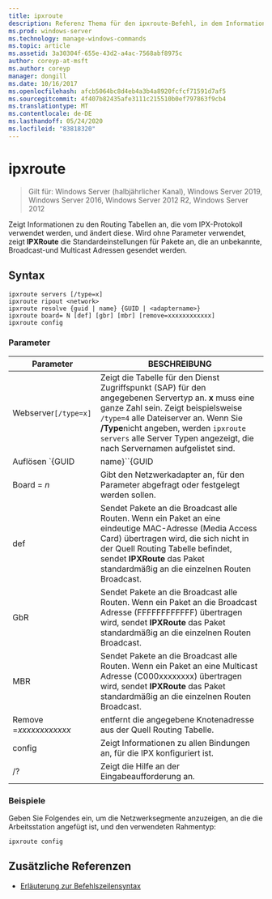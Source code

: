 ```yaml
---
title: ipxroute
description: Referenz Thema für den ipxroute-Befehl, in dem Informationen zu den Routing Tabellen, die vom IPX-Protokoll verwendet werden, angezeigt und geändert werden.
ms.prod: windows-server
ms.technology: manage-windows-commands
ms.topic: article
ms.assetid: 3a30304f-655e-43d2-a4ac-7568abf8975c
author: coreyp-at-msft
ms.author: coreyp
manager: dongill
ms.date: 10/16/2017
ms.openlocfilehash: afcb5064bc8d4eb4a3b4a8920fcfcf71591d7af5
ms.sourcegitcommit: 4f407b82435afe3111c215510b0ef797863f9cb4
ms.translationtype: MT
ms.contentlocale: de-DE
ms.lasthandoff: 05/24/2020
ms.locfileid: "83818320"
---
```

# <a name="ipxroute"></a>ipxroute

> Gilt für: Windows Server (halbjährlicher Kanal), Windows Server 2019, Windows Server 2016, Windows Server 2012 R2, Windows Server 2012

Zeigt Informationen zu den Routing Tabellen an, die vom IPX-Protokoll verwendet werden, und ändert diese. Wird ohne Parameter verwendet, zeigt **IPXRoute** die Standardeinstellungen für Pakete an, die an unbekannte, Broadcast-und Multicast Adressen gesendet werden.

## <a name="syntax"></a>Syntax

```
ipxroute servers [/type=x]
ipxroute ripout <network>
ipxroute resolve {guid | name} {GUID | <adaptername>}
ipxroute board= N [def] [gbr] [mbr] [remove=xxxxxxxxxxxx]
ipxroute config
```

### <a name="parameters"></a>Parameter
| Parameter | BESCHREIBUNG |
| ------- | -------- |
| Webserver`[/type=x]` | Zeigt die Tabelle für den Dienst Zugriffspunkt (SAP) für den angegebenen Servertyp an. **x** muss eine ganze Zahl sein. Zeigt beispielsweise `/type=4` alle Dateiserver an. Wenn Sie **/Type**nicht angeben, werden `ipxroute servers` alle Server Typen angezeigt, die nach Servernamen aufgelistet sind. |
| Auflösen `{GUID | name}``{GUID | adaptername}` | Löst den Namen der GUID in ihren anzeigen Amen oder den anzeigen Amen für die GUID auf. |
| Board = *n* | Gibt den Netzwerkadapter an, für den Parameter abgefragt oder festgelegt werden sollen. |
| def | Sendet Pakete an die Broadcast alle Routen. Wenn ein Paket an eine eindeutige MAC-Adresse (Media Access Card) übertragen wird, die sich nicht in der Quell Routing Tabelle befindet, sendet **IPXRoute** das Paket standardmäßig an die einzelnen Routen Broadcast. |
| GbR | Sendet Pakete an die Broadcast alle Routen. Wenn ein Paket an die Broadcast Adresse (FFFFFFFFFFFF) übertragen wird, sendet **IPXRoute** das Paket standardmäßig an die einzelnen Routen Broadcast. |
| MBR | Sendet Pakete an die Broadcast alle Routen. Wenn ein Paket an eine Multicast Adresse (C000xxxxxxxx) übertragen wird, sendet **IPXRoute** das Paket standardmäßig an die einzelnen Routen Broadcast. |
| Remove =*xxxxxxxxxxxx* | entfernt die angegebene Knotenadresse aus der Quell Routing Tabelle. |
| config | Zeigt Informationen zu allen Bindungen an, für die IPX konfiguriert ist. |
| /? | Zeigt die Hilfe an der Eingabeaufforderung an. |

### <a name="examples"></a>Beispiele

Geben Sie Folgendes ein, um die Netzwerksegmente anzuzeigen, an die die Arbeitsstation angefügt ist, und den verwendeten Rahmentyp:

```
ipxroute config
```

## <a name="additional-references"></a>Zusätzliche Referenzen

- [Erläuterung zur Befehlszeilensyntax](command-line-syntax-key.md)
